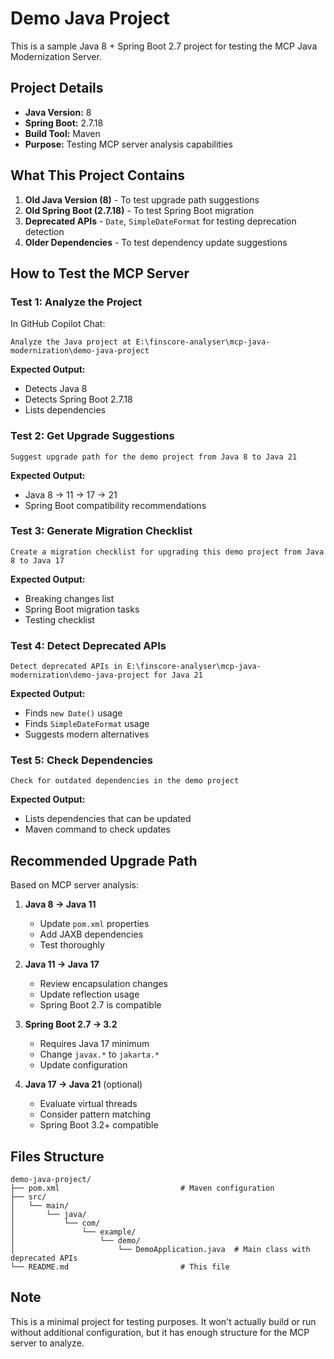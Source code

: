 # Demo Java Project

This is a sample Java 8 + Spring Boot 2.7 project for testing the MCP Java Modernization Server.

## Project Details

- **Java Version:** 8
- **Spring Boot:** 2.7.18
- **Build Tool:** Maven
- **Purpose:** Testing MCP server analysis capabilities

## What This Project Contains

1. **Old Java Version (8)** - To test upgrade path suggestions
2. **Old Spring Boot (2.7.18)** - To test Spring Boot migration
3. **Deprecated APIs** - `Date`, `SimpleDateFormat` for testing deprecation detection
4. **Older Dependencies** - To test dependency update suggestions

## How to Test the MCP Server

### Test 1: Analyze the Project
In GitHub Copilot Chat:
```
Analyze the Java project at E:\finscore-analyser\mcp-java-modernization\demo-java-project
```

**Expected Output:**
- Detects Java 8
- Detects Spring Boot 2.7.18
- Lists dependencies

### Test 2: Get Upgrade Suggestions
```
Suggest upgrade path for the demo project from Java 8 to Java 21
```

**Expected Output:**
- Java 8 → 11 → 17 → 21
- Spring Boot compatibility recommendations

### Test 3: Generate Migration Checklist
```
Create a migration checklist for upgrading this demo project from Java 8 to Java 17
```

**Expected Output:**
- Breaking changes list
- Spring Boot migration tasks
- Testing checklist

### Test 4: Detect Deprecated APIs
```
Detect deprecated APIs in E:\finscore-analyser\mcp-java-modernization\demo-java-project for Java 21
```

**Expected Output:**
- Finds `new Date()` usage
- Finds `SimpleDateFormat` usage
- Suggests modern alternatives

### Test 5: Check Dependencies
```
Check for outdated dependencies in the demo project
```

**Expected Output:**
- Lists dependencies that can be updated
- Maven command to check updates

## Recommended Upgrade Path

Based on MCP server analysis:

1. **Java 8 → Java 11**
   - Update `pom.xml` properties
   - Add JAXB dependencies
   - Test thoroughly

2. **Java 11 → Java 17**
   - Review encapsulation changes
   - Update reflection usage
   - Spring Boot 2.7 is compatible

3. **Spring Boot 2.7 → 3.2**
   - Requires Java 17 minimum
   - Change `javax.*` to `jakarta.*`
   - Update configuration

4. **Java 17 → Java 21** (optional)
   - Evaluate virtual threads
   - Consider pattern matching
   - Spring Boot 3.2+ compatible

## Files Structure

```
demo-java-project/
├── pom.xml                           # Maven configuration
├── src/
│   └── main/
│       └── java/
│           └── com/
│               └── example/
│                   └── demo/
│                       └── DemoApplication.java  # Main class with deprecated APIs
└── README.md                         # This file
```

## Note

This is a minimal project for testing purposes. It won't actually build or run without additional configuration, but it has enough structure for the MCP server to analyze.
